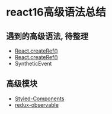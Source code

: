 # react16高级语法总结

## 遇到的高级语法, 待整理
- [React.createRef()](./04、React.createRef()/README.md)
- [React.createRef()](./05、react%20portals.md)
- SyntheticEvent



## 高级模块
- [Styled-Components](https://segmentfault.com/a/1190000014682665)
- [redux-observable](https://redux-observable-cn.js.org)
